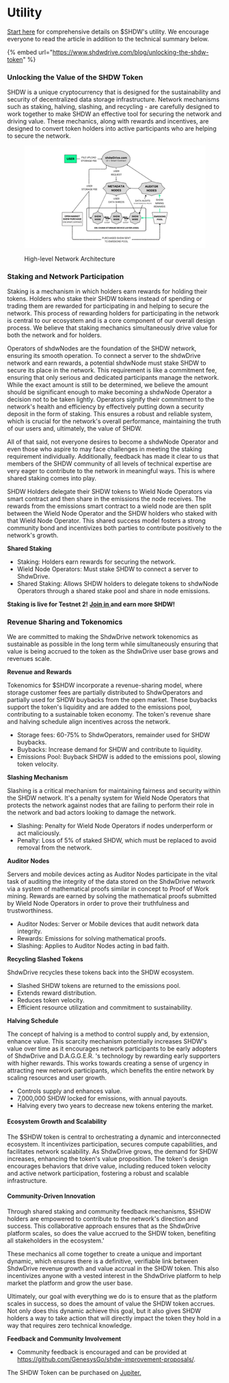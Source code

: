 # Utility

[Start here](https://www.shdwdrive.com/blog/unlocking-the-shdw-token) for comprehensive details on $SHDW's utility. We encourage everyone to read the article in addition to the technical summary below.

{% embed url="https://www.shdwdrive.com/blog/unlocking-the-shdw-token" %}

### Unlocking the Value of the SHDW Token

SHDW is a unique cryptocurrency that is designed for the sustainability and security of decentralized data storage infrastructure. Network mechanisms such as staking, halving, slashing, and recycling - are carefully designed to work together to make SHDW an effective tool for securing the network and driving value. These mechanics, along with rewards and incentives, are designed to convert token holders into active participants who are helping to secure the network.



<figure><img src="../.gitbook/assets/Flowchart_Whiteboard_in_Dark_Blue_Blue_Spaced_Color_Blocks_Style-2.png" alt=""><figcaption><p>High-level Network Architecture</p></figcaption></figure>

### **Staking and Network Participation**

Staking is a mechanism in which holders earn rewards for holding their tokens. Holders who stake their SHDW tokens instead of spending or trading them are rewarded for participating in and helping to secure the network. This process of rewarding holders for participating in the network is central to our ecosystem and is a core component of our overall design process. We believe that staking mechanics simultaneously drive value for both the network and for holders.

Operators of shdwNodes are the foundation of the SHDW network, ensuring its smooth operation. To connect a server to the shdwDrive network and earn rewards, a potential shdwNode must stake SHDW to secure its place in the network. This requirement is like a commitment fee, ensuring that only serious and dedicated participants manage the network. While the exact amount is still to be determined, we believe the amount should be significant enough to make becoming a shdwNode Operator a decision not to be taken lightly. Operators signify their commitment to the network's health and efficiency by effectively putting down a security deposit in the form of staking. This ensures a robust and reliable system, which is crucial for the network's overall performance, maintaining the truth of our users and, ultimately, the value of SHDW.

All of that said, not everyone desires to become a shdwNode Operator and even those who aspire to may face challenges in meeting the staking requirement individually. Additionally, feedback has made it clear to us that members of the SHDW community of all levels of technical expertise are very eager to contribute to the network in meaningful ways. This is where shared staking comes into play.

SHDW Holders delegate their SHDW tokens to Wield Node Operators via smart contract and then share in the emissions the node receives. The rewards from the emissions smart contract to a wield node are then split between the Wield Node Operator and the SHDW holders who staked with that Wield Node Operator. This shared success model fosters a strong community bond and incentivizes both parties to contribute positively to the network's growth.

**Shared Staking**

* Staking: Holders earn rewards for securing the network.
* Wield Node Operators: Must stake SHDW to connect a server to ShdwDrive.
* Shared Staking: Allows SHDW holders to delegate tokens to shdwNode Operators through a shared stake pool and share in node emissions.

**Staking is live for Testnet 2!** [**Join in** ](https://testnet.shdwdrive.com/)**and earn more SHDW!**

### **Revenue Sharing and Tokenomics**

We are committed to making the ShdwDrive network tokenomics as sustainable as possible in the long term while simultaneously ensuring that value is being accrued to the token as the ShdwDrive user base grows and revenues scale.

**Revenue and Rewards**

Tokenomics for $SHDW incorporate a revenue-sharing model, where storage customer fees are partially distributed to ShdwOperators and partially used for SHDW buybacks from the open market. These buybacks support the token's liquidity and are added to the emissions pool, contributing to a sustainable token economy. The token's revenue share and halving schedule align incentives across the network.

* Storage fees: 60-75% to ShdwOperators, remainder used for SHDW buybacks.
* Buybacks: Increase demand for SHDW and contribute to liquidity.
* Emissions Pool: Buyback SHDW is added to the emissions pool, slowing token velocity.

**Slashing Mechanism**

Slashing is a critical mechanism for maintaining fairness and security within the SHDW network. It's a penalty system for Wield Node Operators that protects the network against nodes that are failing to perform their role in the network and bad actors looking to damage the network.

* Slashing: Penalty for Wield Node Operators if nodes underperform or act maliciously.
* Penalty: Loss of 5% of staked SHDW, which must be replaced to avoid removal from the network.

**Auditor Nodes**

Servers and mobile devices acting as Auditor Nodes participate in the vital task of auditing the integrity of the data stored on the ShdwDrive network via a system of mathematical proofs similar in concept to Proof of Work mining. Rewards are earned by solving the mathematical proofs submitted by Wield Node Operators in order to prove their truthfulness and trustworthiness.

* Auditor Nodes: Server or Mobile devices that audit network data integrity.
* Rewards: Emissions for solving mathematical proofs.
* Slashing: Applies to Auditor Nodes acting in bad faith.

**Recycling Slashed Tokens**

ShdwDrive recycles these tokens back into the SHDW ecosystem.

* Slashed SHDW tokens are returned to the emissions pool.
* Extends reward distribution.
* Reduces token velocity.
* Efficient resource utilization and commitment to sustainability.

**Halving Schedule**

The concept of halving is a method to control supply and, by extension, enhance value. This scarcity mechanism potentially increases SHDW's value over time as it encourages network participants to be early adopters of ShdwDrive and D.A.G.G.E.R. 's technology by rewarding early supporters with higher rewards. This works towards creating a sense of urgency in attracting new network participants, which benefits the entire network by scaling resources and user growth.

* Controls supply and enhances value.
* 7,000,000 SHDW locked for emissions, with annual payouts.
* Halving every two years to decrease new tokens entering the market.

#### **Ecosystem Growth and Scalability**

The $SHDW token is central to orchestrating a dynamic and interconnected ecosystem. It incentivizes participation, secures compute capabilities, and facilitates network scalability. As ShdwDrive grows, the demand for SHDW increases, enhancing the token's value proposition. The token's design encourages behaviors that drive value, including reduced token velocity and active network participation, fostering a robust and scalable infrastructure.

#### **Community-Driven Innovation**

Through shared staking and community feedback mechanisms, $SHDW holders are empowered to contribute to the network's direction and success. This collaborative approach ensures that as the ShdwDrive platform scales, so does the value accrued to the SHDW token, benefiting all stakeholders in the ecosystem.'

These mechanics all come together to create a unique and important dynamic, which ensures there is a definitive, verifiable link between ShdwDrive revenue growth and value accrual in the SHDW token. This also incentivizes anyone with a vested interest in the ShdwDrive platform to help market the platform and grow the user base.

Ultimately, our goal with everything we do is to ensure that as the platform scales in success, so does the amount of value the SHDW token accrues. Not only does this dynamic achieve this goal, but it also gives SHDW holders a way to take action that will directly impact the token they hold in a way that requires zero technical knowledge.

**Feedback and Community Involvement**

* Community feedback is encouraged and can be provided at https://github.com/GenesysGo/shdw-improvement-proposals/.

The SHDW Token can be purchased on [Jupiter.](https://jup.ag/swap/USDC-SHDW)
